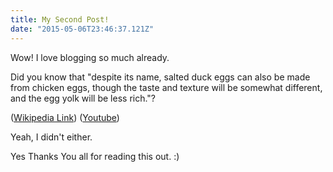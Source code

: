 ```yaml
---
title: My Second Post!
date: "2015-05-06T23:46:37.121Z"
---
```


Wow! I love blogging so much already.

Did you know that "despite its name, salted duck eggs can also be made from
chicken eggs, though the taste and texture will be somewhat different, and the
egg yolk will be less rich."?

([Wikipedia Link](https://en.wikipedia.org/wiki/Salted_duck_egg))
([Youtube](https://youtube.com))

Yeah, I didn't either.

Yes Thanks You all for reading this out. :)
